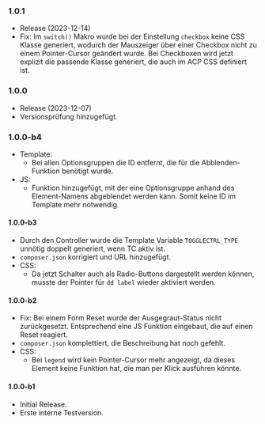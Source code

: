 ### 1.0.1
* Release (2023-12-14)
* Fix: Im `switch()` Makro wurde bei der Einstellung `checkbox` keine CSS Klasse generiert, wodurch der Mauszeiger über einer Checkbox nicht zu einem Pointer-Cursor geändert wurde. Bei Checkboxen wird jetzt explizit die passende Klasse generiert, die auch im ACP CSS definiert ist.

### 1.0.0
* Release (2023-12-07)
* Versionsprüfung hinzugefügt.

### 1.0.0-b4
* Template:
  * Bei allen Optionsgruppen die ID entfernt, die für die Abblenden-Funktion benötigt wurde.
* JS:
  * Funktion hinzugefügt, mit der eine Optionsgruppe anhand des Element-Namens abgeblendet werden kann. Somit keine ID im Template mehr notwendig.

#### 1.0.0-b3
* Durch den Controller wurde die Template Variable `TOGGLECTRL_TYPE` unnötig doppelt generiert, wenn TC aktiv ist.
* `composer.json` korrigiert und URL hinzugefügt.
* CSS:
  * Da jetzt Schalter auch als Radio-Buttons dargestellt werden können, musste der Pointer für `dd label` wieder aktiviert werden.

#### 1.0.0-b2
* Fix: Bei einem Form Reset wurde der Ausgegraut-Status nicht zurückgesetzt. Entsprechend eine JS Funktion eingebaut, die auf einen Reset reagiert.
* `composer.json` komplettiert, die Beschreibung hat noch gefehlt.
* CSS:
  * Bei `legend` wird kein Pointer-Cursor mehr angezeigt, da dieses Element keine Funktion hat, die man per Klick ausführen könnte.

#### 1.0.0-b1
* Initial Release.
* Erste interne Testversion.
